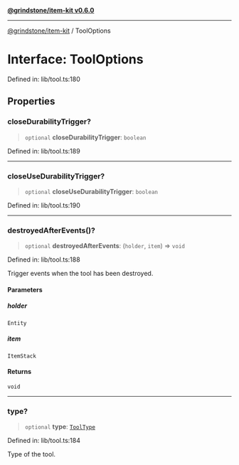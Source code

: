 [**@grindstone/item-kit v0.6.0**](../README.md)

***

[@grindstone/item-kit](../globals.md) / ToolOptions

# Interface: ToolOptions

Defined in: lib/tool.ts:180

## Properties

### closeDurabilityTrigger?

> `optional` **closeDurabilityTrigger**: `boolean`

Defined in: lib/tool.ts:189

***

### closeUseDurabilityTrigger?

> `optional` **closeUseDurabilityTrigger**: `boolean`

Defined in: lib/tool.ts:190

***

### destroyedAfterEvents()?

> `optional` **destroyedAfterEvents**: (`holder`, `item`) => `void`

Defined in: lib/tool.ts:188

Trigger events when the tool has been destroyed.

#### Parameters

##### holder

`Entity`

##### item

`ItemStack`

#### Returns

`void`

***

### type?

> `optional` **type**: [`ToolType`](../type-aliases/ToolType.md)

Defined in: lib/tool.ts:184

Type of the tool.
